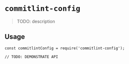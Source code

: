 # `commitlint-config`   

> TODO: description 

## Usage

```
const commitlintConfig = require('commitlint-config');

// TODO: DEMONSTRATE API
```
